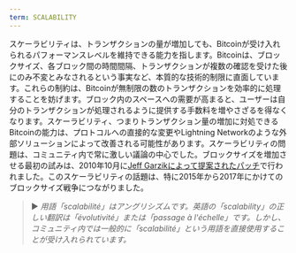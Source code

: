 ```yaml
---
term: SCALABILITY
---
```


スケーラビリティは、トランザクションの量が増加しても、Bitcoinが受け入れられるパフォーマンスレベルを維持できる能力を指します。Bitcoinは、ブロックサイズ、各ブロック間の時間間隔、トランザクションが複数の確認を受けた後にのみ不変とみなされるという事実など、本質的な技術的制限に直面しています。これらの制約は、Bitcoinが無制限の数のトランザクションを効率的に処理することを妨げます。ブロック内のスペースへの需要が高まると、ユーザーは自分のトランザクションが処理されるように提供する手数料を増やさざるを得なくなります。スケーラビリティ、つまりトランザクション量の増加に対処できるBitcoinの能力は、プロトコルへの直接的な変更やLightning Networkのような外部ソリューションによって改善される可能性があります。スケーラビリティの問題は、コミュニティ内で常に激しい議論の中心でした。ブロックサイズを増加させる最初の試みは、2010年10月に[Jeff Garzikによって提案されたパッチ](https://bitcointalk.org/index.php?topic=1347.0)で行われました。このスケーラビリティの話題は、特に2015年から2017年にかけてのブロックサイズ戦争につながりました。

> ► *用語「scalabilité」はアングリシズムです。英語の「scalability」の正しい翻訳は「évolutivité」または「passage à l'échelle」です。しかし、コミュニティ内では一般的に「scalabilité」という用語を直接使用することが受け入れられています。*